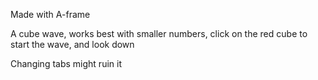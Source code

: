 Made with A-frame

A cube wave, works best with smaller numbers, click on the red cube to start the wave, and look down

Changing tabs might ruin it
